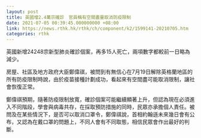 ```yaml
---
layout: post
title: 英國增2.4萬宗確診　官員稱有空間盡量取消防疫限制
date: 2021-07-05 00:39:45.000000000 +08:00
link: https://news.rthk.hk/rthk/ch/component/k2/1599141-20210705.htm
categories: rthk
---
```


英國新增24248宗新型肺炎確診個案，再多15人死亡，兩項數字都較前一日略為減少。

房屋、社區及地方政府大臣鄭偉祺，被問到有無信心在7月19日解除英格蘭地區的所有防疫限制時說，由於疫苗接種計劃成功，看起來有空間盡可能取消限制，讓社會恢復正常。

鄭偉祺預期，隨著防疫限制放寬，確診個案可能繼續顯著上升，但認為現在必須進入不同階段，學會與病毒共存，在採取預防措施的同時，民眾亦承擔個人責任。被問及在某些情況下，是否可以取消口罩令，鄭偉祺說，首相約翰遜未來幾日會有公布，又認為在戴口罩的問題上，不同人會有不同取態，相信民眾會作出最好的判斷。
